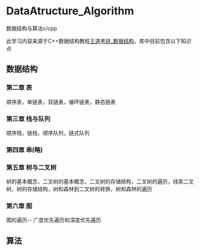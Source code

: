 # DataAtructure_Algorithm
数据结构与算法c/cpp

此学习内容来源于C++数据结构教程[王道考研_数据结构](https://www.bilibili.com/video/BV1b7411N798?p=32)，库中目前包含以下知识点
## 数据结构
### 第二章 表
顺序表，单链表，双链表，循环链表，静态链表
### 第三章 栈与队列
顺序栈，链栈，顺序队列，链式队列
### 第四章 串(略)
### 第五章 树与二叉树
树的基本概念，二叉树的基本概念，二叉树的存储结构，二叉树的遍历，线索二叉树，树的存储结构，树和森林到二叉树的转换，树和森林的遍历
### 第六章 图
图的遍历-- 广度优先遍历和深度优先遍历

## 算法
